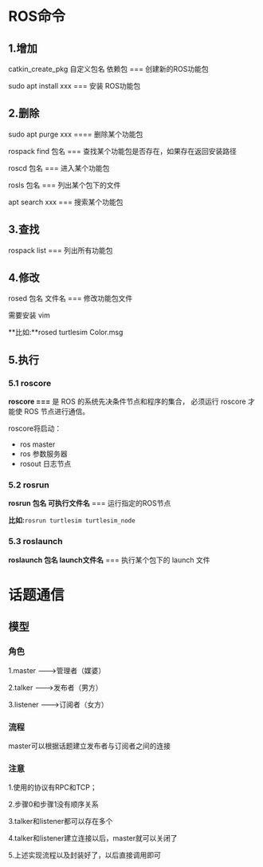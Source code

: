 # ROS命令

## 1.增加

catkin_create_pkg 自定义包名 依赖包 === 创建新的ROS功能包

sudo apt install xxx === 安装 ROS功能包

## 2.删除

sudo apt purge xxx  ==== 删除某个功能包

rospack find 包名 === 查找某个功能包是否存在，如果存在返回安装路径

roscd 包名 === 进入某个功能包

rosls 包名 === 列出某个包下的文件

apt search xxx === 搜索某个功能包

## 3.查找

rospack list === 列出所有功能包

## 4.修改

rosed 包名 文件名 === 修改功能包文件

需要安装 vim

**比如:**rosed turtlesim Color.msg

## 5.执行

### 5.1 roscore

**roscore ===** 是 ROS 的系统先决条件节点和程序的集合， 必须运行 roscore 才能使 ROS 节点进行通信。

roscore将启动：

- ros master
- ros 参数服务器
- rosout 日志节点



### 5.2 rosrun

**rosrun 包名 可执行文件名**  === 运行指定的ROS节点

**比如:**`rosrun turtlesim turtlesim_node`



### 5.3 roslaunch

**roslaunch 包名 launch文件名** === 执行某个包下的 launch 文件





# 话题通信

## 模型

### 角色

1.master --->管理者（媒婆）

2.talker   --->发布者（男方）

3.listener --->订阅者（女方）

### 流程

master可以根据话题建立发布者与订阅者之间的连接

### 注意

1.使用的协议有RPC和TCP；

2.步骤0和步骤1没有顺序关系

3.talker和listener都可以存在多个

4.talker和listener建立连接以后，master就可以关闭了

5.上述实现流程以及封装好了，以后直接调用即可
